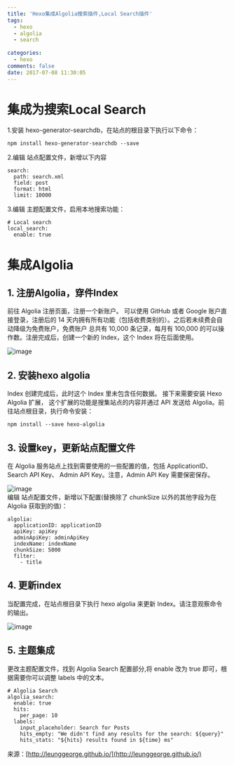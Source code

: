 ```yaml
---
title: 'Hexo集成Algolia搜索插件,Local Search插件'
tags:
  - hexo
  - algolia
  - search
  
categories: 
  - hexo
comments: false
date: 2017-07-08 11:30:05
---
```


# 集成为搜索Local Search
1.安装 hexo-generator-searchdb，在站点的根目录下执行以下命令：

```
npm install hexo-generator-searchdb --save
```

2.编辑 站点配置文件，新增以下内容

```
search:
  path: search.xml
  field: post
  format: html
  limit: 10000
```

3.编辑 主题配置文件，启用本地搜索功能：

```
# Local search
local_search:
  enable: true
```


# 集成Algolia
## 1. 注册Algolia，穿件Index  
前往 Algolia 注册页面，注册一个新账户。 可以使用 GitHub 或者 Google 账户直接登录，注册后的 14 天内拥有所有功能（包括收费类别的）。之后若未续费会自动降级为免费账户，免费账户 总共有 10,000 条记录，每月有 100,000 的可以操作数。注册完成后，创建一个新的 Index，这个 Index 将在后面使用。  
    
![image](algolia_index.png)

## 2. 安装hexo algolia
Index 创建完成后，此时这个 Index 里未包含任何数据。 接下来需要安装 Hexo Algolia 扩展， 这个扩展的功能是搜集站点的内容并通过 API 发送给 Algolia。前往站点根目录，执行命令安装：

```
npm install --save hexo-algolia
```

## 3. 设置key，更新站点配置文件
在 Algolia 服务站点上找到需要使用的一些配置的值，包括 ApplicationID、Search API Key、 Admin API Key。注意，Admin API Key 需要保密保存。  

![image](api_keys.png)  
编辑 站点配置文件，新增以下配置(替换除了 chunkSize 以外的其他字段为在 Algolia 获取到的值)：

```
algolia:
  applicationID: applicationID
  apiKey: apiKey
  adminApiKey: adminApiKey
  indexName: indexName
  chunkSize: 5000
  filter:
    - title
```

## 4. 更新index

当配置完成，在站点根目录下执行 hexo algolia 来更新 Index。请注意观察命令的输出。

![image](update_index-4.png)  

## 5. 主题集成

更改主题配置文件，找到 Algolia Search 配置部分,将 enable 改为 true 即可，根据需要你可以调整 labels 中的文本。 

```
# Algolia Search
algolia_search:
  enable: true
  hits:
    per_page: 10
  labels:
    input_placeholder: Search for Posts
    hits_empty: "We didn't find any results for the search: ${query}"
    hits_stats: "${hits} results found in ${time} ms"
```

来源：[http://leunggeorge.github.io/](http://leunggeorge.github.io/)  